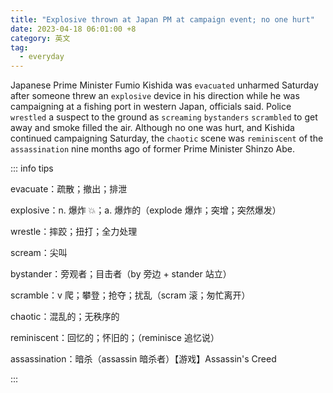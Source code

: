```yaml
---
title: "Explosive thrown at Japan PM at campaign event; no one hurt"
date: 2023-04-18 06:01:00 +8
category: 英文
tag:
  - everyday
---
```


Japanese Prime Minister Fumio Kishida was `evacuated` unharmed Saturday after someone threw an `explosive` device in his direction while he was campaigning at a fishing port in western Japan, officials said. Police `wrestled` a suspect to the ground as `screaming` `bystanders` `scrambled` to get away and smoke filled the air. Although no one was hurt, and Kishida continued campaigning Saturday, the `chaotic` scene was `reminiscent` of the `assassination` nine months ago of former Prime Minister Shinzo Abe.

::: info tips

evacuate：疏散；撤出；排泄

explosive：n. 爆炸 💥；a. 爆炸的（explode 爆炸；突增；突然爆发）

wrestle：摔跤；扭打；全力处理

scream：尖叫

bystander：旁观者；目击者（by 旁边 + stander 站立）

scramble：v 爬；攀登；抢夺；扰乱（scram 滚；匆忙离开）

chaotic：混乱的；无秩序的

reminiscent：回忆的；怀旧的；（reminisce 追忆说）

assassination：暗杀（assassin 暗杀者）【游戏】Assassin's Creed

:::

